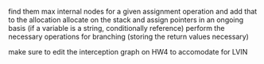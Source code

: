 find them max internal nodes for a given assignment operation and add that to the allocation
allocate on the stack and assign pointers in an ongoing basis (if a variable is a string, conditionally reference)
perform the necessary operations for branching (storing the return values necessary)

make sure to edit the interception graph on HW4 to accomodate for LVIN